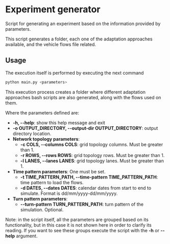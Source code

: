 # Experiment generator
Script for generating an experiment based on the information provided by parameters. 

This script generates a folder, each one of the adaptation approaches available, and the vehicle flows file related.

## Usage
The execution itself is performed by executing the next command

```sh
python main.py <parameters>
```

This execution process creates a folder where different adaptation approaches bash scripts are also generated, along
with the flows used on them.

Where the parameters defined are:

- **-h, --help**: show this help message and exit
- **-o OUTPUT_DIRECTORY, --output-dir OUTPUT_DIRECTORY**: output directory location.
- **Network topology parameters**:
  - **-c COLS, --columns COLS**: grid topology columns. Must be greater than 1.
  - **-r ROWS, --rows ROWS**: grid topology rows. Must be greater than 1.
  - **-l LANES, --lanes LANES**: grid topology lanes. Must be greater than 1.
- **Time pattern parameters**: One must be set.
  - **-t TIME_PATTERN_PATH, --time-pattern TIME_PATTERN_PATH**: time pattern to load the flows.
  - **-d DATES, --dates DATES**: calendar dates from start to end to simulate. Format is dd/mm/yyyy-dd/mm/yyyy.
- **Turn pattern parameters**:
  - **--turn-pattern TURN_PATTERN_PATH**: turn pattern of the simulation. Optional.
  
Note: in the script itself, all the parameters are grouped based on its functionality, but in this case
it is not shown here in order to clarify its reading. If you want to see these groups execute the script 
with the **-h** or **--help** argument.